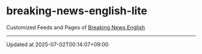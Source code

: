 # breaking-news-english-lite

Customized Feeds and Pages of [Breaking News English](https://breakingnewsenglish.com/)

---

Updated at 2025-07-02T00:14:07+09:00
